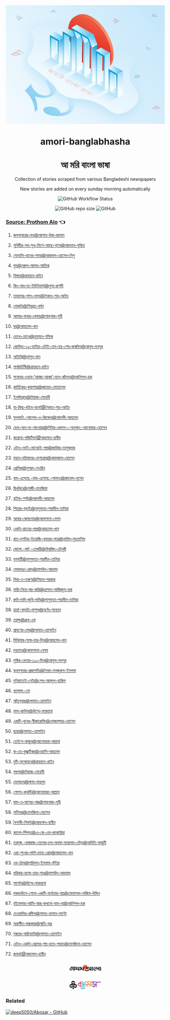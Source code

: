 <div align=center >

  <img align=center src=public/logo.jpg >
  <h1 align=center> amori-banglabhasha </h1>
  <h1 align=center> আ মরি বাংলা ভাষা </h1>
  <p align=center > Collection of stories scraped from various Bangladeshi newspapers </p>
    <p align=center> New stories are added on every sunday morning automatically </p>
  <p align=center><img alt="GitHub Workflow Status" src="https://img.shields.io/github/workflow/status/deep5050/amori-banglabhasha/Automated%20crawling?style=for-the-badge"></p>
  <p align=center>
  <img alt="GitHub repo size" src="https://img.shields.io/github/repo-size/deep5050/amori-banglabhasha?style=for-the-badge">
  <img alt="GitHub" src="https://img.shields.io/github/license/deep5050/amori-banglabhasha?style=for-the-badge">
  </p>
  </div>

### [Source: Prothom Alo](./stories/prothomalo)  👈

<!-- links-start -->
1. [জলপাথরের-মন@আশান-উজ-জামান](./stories/prothomalo/জলপাথরের-মন@আশান-উজ-জামান.md)

1. [পৃথিবীর-সব-সুখ-মিশে-আছে-গ্লাসে@আদনান-মুকিত](./stories/prothomalo/পৃথিবীর-সব-সুখ-মিশে-আছে-গ্লাসে@আদনান-মুকিত.md)

1. [সোনালি-ধানের-সময়@আকমল-হোসেন-নিপু](./stories/prothomalo/সোনালি-ধানের-সময়@আকমল-হোসেন-নিপু.md)

1. [ঘুম@নূরুল-আলম-আতিক](./stories/prothomalo/ঘুম@নূরুল-আলম-আতিক.md)

1. [বিষাদ@রায়হান-রাইন](./stories/prothomalo/বিষাদ@রায়হান-রাইন.md)

1. [কিং-অব-দ্য-ইউনিভার্স@লুনা-রুশদী](./stories/prothomalo/কিং-অব-দ্য-ইউনিভার্স@লুনা-রুশদী.md)

1. [তাহাদের-পাস-ফেল@সৈকত-শুভ্র-আইচ](./stories/prothomalo/তাহাদের-পাস-ফেল@সৈকত-শুভ্র-আইচ.md)

1. [লোকটা@শিবব্রত-বর্মন](./stories/prothomalo/লোকটা@শিবব্রত-বর্মন.md)

1. [আমার-যাবার-বেলায়@শাহ্‌নাজ-মুন্নী](./stories/prothomalo/আমার-যাবার-বেলায়@শাহ্‌নাজ-মুন্নী.md)

1. [ঘা@আহমেদ-খান](./stories/prothomalo/ঘা@আহমেদ-খান.md)

1. [চোখে-চোখে@হুমায়ূন-শফিক](./stories/prothomalo/চোখে-চোখে@হুমায়ূন-শফিক.md)

1. [কোভিড-১৯-ব্যাটার-এটাই-যেন-হয়-শেষ-জন্মদিন@আবুল-মনসুর](./stories/prothomalo/কোভিড-১৯-ব্যাটার-এটাই-যেন-হয়-শেষ-জন্মদিন@আবুল-মনসুর.md)

1. [অতিথি@মাসুদ-খান](./stories/prothomalo/অতিথি@মাসুদ-খান.md)

1. [পার্শ্ববর্তিনী@রায়হান-রাইন](./stories/prothomalo/পার্শ্ববর্তিনী@রায়হান-রাইন.md)

1. [সুবেদার-ওহাব-‘আব্বা-আব্বা’-বলে-কাঁদেন@আনিসুল-হক](./stories/prothomalo/সুবেদার-ওহাব-‘আব্বা-আব্বা’-বলে-কাঁদেন@আনিসুল-হক.md)

1. [কার্তিকের-কুয়াশায়@জাহেদ-মোতালেব](./stories/prothomalo/কার্তিকের-কুয়াশায়@জাহেদ-মোতালেব.md)

1. [ইনস্টাগ্রাম@নিয়াজ-মেহেদী](./stories/prothomalo/ইনস্টাগ্রাম@নিয়াজ-মেহেদী.md)

1. [যা-কিছু-ঘটবে-বলে!@সৈকত-শুভ্র-আইচ](./stories/prothomalo/যা-কিছু-ঘটবে-বলে!@সৈকত-শুভ্র-আইচ.md)

1. [ফুলদানি,-আপেল-ও-কিন্ডেল@আলভী-আহমেদ](./stories/prothomalo/ফুলদানি,-আপেল-ও-কিন্ডেল@আলভী-আহমেদ.md)

1. [ডেড-অন-দ্য-আওয়ার@পিটার-জেমস-:-অনুবাদ:-আনোয়ার-হোসেন](./stories/prothomalo/ডেড-অন-দ্য-আওয়ার@পিটার-জেমস-:-অনুবাদ:-আনোয়ার-হোসেন.md)

1. [করোনা-পজিটিভ!@আহসান-হাবীব](./stories/prothomalo/করোনা-পজিটিভ!@আহসান-হাবীব.md)

1. [এটাও-ভাই-বোনেরই-গল্প@জাকির-তালুকদার](./stories/prothomalo/এটাও-ভাই-বোনেরই-গল্প@জাকির-তালুকদার.md)

1. [মহান-মহিষদের-দেশপ্রেম@আফজাল-হোসেন](./stories/prothomalo/মহান-মহিষদের-দেশপ্রেম@আফজাল-হোসেন.md)

1. [প্রেমিক@নুসরৎ-নওরিন](./stories/prothomalo/প্রেমিক@নুসরৎ-নওরিন.md)

1. [বাঘ-এসেছে,-বাঘ-এসেছে,-পালাও@জাভেদ-হুসেন](./stories/prothomalo/বাঘ-এসেছে,-বাঘ-এসেছে,-পালাও@জাভেদ-হুসেন.md)

1. [দ্বিখণ্ডিত@গাজী-তানজিয়া](./stories/prothomalo/দ্বিখণ্ডিত@গাজী-তানজিয়া.md)

1. [ব্লাইন্ড-স্পট@আলভী-আহমেদ](./stories/prothomalo/ব্লাইন্ড-স্পট@আলভী-আহমেদ.md)

1. [শিল্পের-বড়াই@সাগুফতা-শারমীন-তানিয়া](./stories/prothomalo/শিল্পের-বড়াই@সাগুফতা-শারমীন-তানিয়া.md)

1. [আবার-জোছনায়@আফসানা-বেগম](./stories/prothomalo/আবার-জোছনায়@আফসানা-বেগম.md)

1. [একটা-রাতের-গল্প@আহমেদ-খান](./stories/prothomalo/একটা-রাতের-গল্প@আহমেদ-খান.md)

1. [রাত-দশটার-ইংরেজি-খবরের-পরে@নাবিল-মুহতাসিম](./stories/prothomalo/রাত-দশটার-ইংরেজি-খবরের-পরে@নাবিল-মুহতাসিম.md)

1. [ষোলো,-ষাট,-তেষট্টি@বিশ্বজিৎ-চৌধুরী](./stories/prothomalo/ষোলো,-ষাট,-তেষট্টি@বিশ্বজিৎ-চৌধুরী.md)

1. [বশবর্তী@সাগুফতা-শারমীন-তানিয়া](./stories/prothomalo/বশবর্তী@সাগুফতা-শারমীন-তানিয়া.md)

1. [মেঘভাঙা-রোদ@মাসউদ-আহমদ](./stories/prothomalo/মেঘভাঙা-রোদ@মাসউদ-আহমদ.md)

1. [নিহা-ও-তরুণ@শিহাব-সরকার](./stories/prothomalo/নিহা-ও-তরুণ@শিহাব-সরকার.md)

1. [মারি-নিয়ে-ঘর-করি@হাসান-আজিজুল-হক](./stories/prothomalo/মারি-নিয়ে-ঘর-করি@হাসান-আজিজুল-হক.md)

1. [রুবি-দাদি-জুবি-দাদি@সাগুফতা-শারমীন-তানিয়া](./stories/prothomalo/রুবি-দাদি-জুবি-দাদি@সাগুফতা-শারমীন-তানিয়া.md)

1. [হায়!-বাড়তি-মাশুল@অর্ণব-সান্যাল](./stories/prothomalo/হায়!-বাড়তি-মাশুল@অর্ণব-সান্যাল.md)

1. [তরক্ষু@ধ্রুব-এষ](./stories/prothomalo/তরক্ষু@ধ্রুব-এষ.md)

1. [শ্রাবণের-মেঘ@সাদাত-হোসাইন](./stories/prothomalo/শ্রাবণের-মেঘ@সাদাত-হোসাইন.md)

1. [মিথিলার-সঙ্গে-চার-দিন@আহমেদ-খান](./stories/prothomalo/মিথিলার-সঙ্গে-চার-দিন@আহমেদ-খান.md)

1. [মগ্নতান@আফসানা-বেগম](./stories/prothomalo/মগ্নতান@আফসানা-বেগম.md)

1. [লুঙ্গির-ভেতর-১০০-দিন@আবুল-মনসুর](./stories/prothomalo/লুঙ্গির-ভেতর-১০০-দিন@আবুল-মনসুর.md)

1. [ভুবনপুরের-প্রজাপতি@সৈয়দ-মনজুরুল-ইসলাম](./stories/prothomalo/ভুবনপুরের-প্রজাপতি@সৈয়দ-মনজুরুল-ইসলাম.md)

1. [দুনিয়াতেই-নেই@শেখ-আবদুল-হাকিম](./stories/prothomalo/দুনিয়াতেই-নেই@শেখ-আবদুল-হাকিম.md)

1. [ব্যালান্স:-মো](./stories/prothomalo/ব্যালান্স:-মো.-কবির-উদ্দিন@নিজস্ব-প্রতিবেদক.md)

1. [আঁতুড়ঘর@সাদাত-হোসাইন](./stories/prothomalo/আঁতুড়ঘর@সাদাত-হোসাইন.md)

1. [লাল-কাউল@উম্মে-ফারহানা](./stories/prothomalo/লাল-কাউল@উম্মে-ফারহানা.md)

1. [একটি-খুনের-স্বীকারোক্তি@মোজাফ্ফর-হোসেন](./stories/prothomalo/একটি-খুনের-স্বীকারোক্তি@মোজাফ্ফর-হোসেন.md)

1. [ছায়া@সাদাত-হোসাইন](./stories/prothomalo/ছায়া@সাদাত-হোসাইন.md)

1. [তেইশে-ফাল্গুন@আনোয়ারা-আল্পনা](./stories/prothomalo/তেইশে-ফাল্গুন@আনোয়ারা-আল্পনা.md)

1. [ক-তে-কুজ্ঝটিকা@ওয়াসি-আহমেদ](./stories/prothomalo/ক-তে-কুজ্ঝটিকা@ওয়াসি-আহমেদ.md)

1. [দুটি-অণুকাহন@রায়হান-রাইন](./stories/prothomalo/দুটি-অণুকাহন@রায়হান-রাইন.md)

1. [পয়সা@নিয়াজ-মেহেদী](./stories/prothomalo/পয়সা@নিয়াজ-মেহেদী.md)

1. [দোলাচল@ক্ষমা-মাহমুদ](./stories/prothomalo/দোলাচল@ক্ষমা-মাহমুদ.md)

1. [গোপন-কথাটি@আনোয়ারা-আল্পনা](./stories/prothomalo/গোপন-কথাটি@আনোয়ারা-আল্পনা.md)

1. [ঘাম-ও-ঘাসের-গন্ধ@শাহ্‌নাজ-মুন্নী](./stories/prothomalo/ঘাম-ও-ঘাসের-গন্ধ@শাহ্‌নাজ-মুন্নী.md)

1. [পার্টনার@তানজিনা-হোসেন](./stories/prothomalo/পার্টনার@তানজিনা-হোসেন.md)

1. [বৈশাখী-গিফট@আহসান-হাবীব](./stories/prothomalo/বৈশাখী-গিফট@আহসান-হাবীব.md)

1. [কালো-পিঁপড়া@এ-কে-এম-জাকারিয়া](./stories/prothomalo/কালো-পিঁপড়া@এ-কে-এম-জাকারিয়া.md)

1. [তরমুজ,-ভৃঙ্গরাজ-তেলের-চুল-অথবা-ম্যারাথন-দৌড়@অদিতি-ফাল্গুনী](./stories/prothomalo/তরমুজ,-ভৃঙ্গরাজ-তেলের-চুল-অথবা-ম্যারাথন-দৌড়@অদিতি-ফাল্গুনী.md)

1. [এরা-সুখের-লাগি-চাহে-প্রেম@আহমেদ-খান](./stories/prothomalo/এরা-সুখের-লাগি-চাহে-প্রেম@আহমেদ-খান.md)

1. [ওহ্​-চিল@শরিফুল-ইসলাম-ভূঁইয়া](./stories/prothomalo/ওহ্​-চিল@শরিফুল-ইসলাম-ভূঁইয়া.md)

1. [মরিবার-হলো-তার-সাধ@মাসউদ-আহমাদ](./stories/prothomalo/মরিবার-হলো-তার-সাধ@মাসউদ-আহমাদ.md)

1. [পার্সেল@উম্মে-ফারহানা](./stories/prothomalo/পার্সেল@উম্মে-ফারহানা.md)

1. [লকডাউনে-শোনা-একটি-ব্যর্থতার-গল্প@মোহাম্মদ-নাজিম-উদ্দিন](./stories/prothomalo/লকডাউনে-শোনা-একটি-ব্যর্থতার-গল্প@মোহাম্মদ-নাজিম-উদ্দিন.md)

1. [বইমেলায়-আমি-আর-কখনো-যাব-না@আনিসুল-হক](./stories/prothomalo/বইমেলায়-আমি-আর-কখনো-যাব-না@আনিসুল-হক.md)

1. [দেওয়ালির-প্রদীপ@সাদত-হাসান-মান্টো](./stories/prothomalo/দেওয়ালির-প্রদীপ@সাদত-হাসান-মান্টো.md)

1. [অন্তর্লীন-অন্ধকার@স্মৃতি-ভদ্র](./stories/prothomalo/অন্তর্লীন-অন্ধকার@স্মৃতি-ভদ্র.md)

1. [সন্ধ্যার-অরিগ্যামি@সাদাত-হোসাইন](./stories/prothomalo/সন্ধ্যার-অরিগ্যামি@সাদাত-হোসাইন.md)

1. [এটাও-একটা-প্রেমের-গল্প-হতে-পারত@তানজিনা-হোসেন](./stories/prothomalo/এটাও-একটা-প্রেমের-গল্প-হতে-পারত@তানজিনা-হোসেন.md)

1. [জবাব!@আহসান-হাবীব](./stories/prothomalo/জবাব!@আহসান-হাবীব.md)


<!-- links-end -->





<div align=center>
<p align=center> <img src=public/prothomalo.jpg width=100px> </p>
<p align=center> <img src=public/bondhushava.jpg width=100px> </p>
</div>

### Related
[![deep5050/Abosar - GitHub](https://gh-card.dev/repos/deep5050/Abosar.svg)](https://github.com/deep5050/Abosar)
